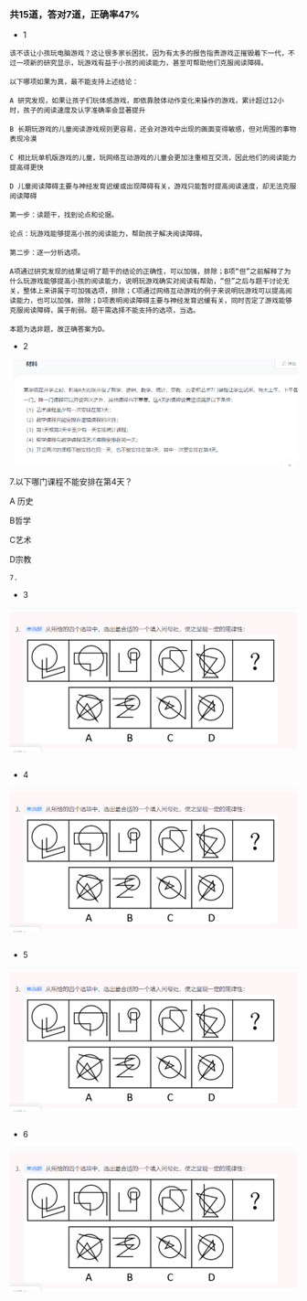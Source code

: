 ###  共15道，答对7道，正确率47%

- 1

```
该不该让小孩玩电脑游戏？这让很多家长困扰，因为有太多的报告指责游戏正摧毁着下一代，不过一项新的研究显示，玩游戏有益于小孩的阅读能力，甚至可帮助他们克服阅读障碍。

以下哪项如果为真，最不能支持上述结论：

A 研究发现，如果让孩子们玩体感游戏，即依靠肢体动作变化来操作的游戏，累计超过12小时，孩子的阅读速度及认字准确率会显著提升

B 长期玩游戏的儿童阅读游戏规则更容易，还会对游戏中出现的画面变得敏感，但对周围的事物表现冷漠

C 相比玩单机版游戏的儿童，玩网络互动游戏的儿童会更加注重相互交流，因此他们的阅读能力提高得更快

D 儿童阅读障碍主要与神经发育迟缓或出现障碍有关，游戏只能暂时提高阅读速度，却无法克服阅读障碍

第一步：读题干，找到论点和论据。

论点：玩游戏能够提高小孩的阅读能力，帮助孩子解决阅读障碍。

第二步：逐一分析选项。

A项通过研究发现的结果证明了题干的结论的正确性，可以加强，排除；B项“但”之前解释了为什么玩游戏能够提高小孩的阅读能力，说明玩游戏确实对阅读有帮助，“但”之后与题干讨论无关，整体上来讲属于可加强选项，排除；C项通过网络互动游戏的例子来说明玩游戏可以提高阅读能力，也可以加强，排除；D项表明阅读障碍主要与神经发育迟缓有关，同时否定了游戏能够克服阅读障碍，属于削弱。题干需选择不能支持的选项，当选。

本题为选非题，故正确答案为D。
```

- 2

![111](../images3/59.png)


7.以下哪门课程不能安排在第4天？

A 历史

B哲学

C艺术

D宗教

```
7. 
```
- 3

![111](../images3/41.png)

```

```
- 4

![111](../images3/41.png)

```

```
- 5

![111](../images3/41.png)

```

```
- 6

![111](../images3/41.png)

```

```